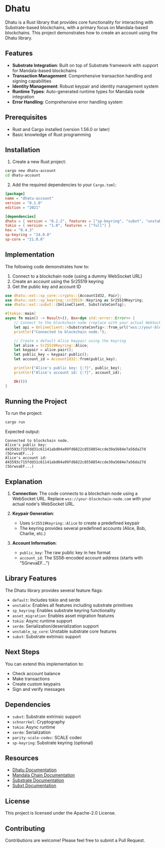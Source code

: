 # Dhatu

Dhatu is a Rust library that provides core functionality for interacting with Substrate-based blockchains, with a primary focus on Mandala-based blockchains. This project demonstrates how to create an account using the Dhatu library.

## Features

- **Substrate Integration**: Built on top of Substrate framework with support for Mandala-based blockchains
- **Transaction Management**: Comprehensive transaction handling and signing capabilities
- **Identity Management**: Robust keypair and identity management system
- **Runtime Types**: Auto-generated runtime types for Mandala node integration
- **Error Handling**: Comprehensive error handling system

## Prerequisites

- Rust and Cargo installed (version 1.56.0 or later)
- Basic knowledge of Rust programming

## Installation

1. Create a new Rust project:
```bash
cargo new dhatu-account
cd dhatu-account
```

2. Add the required dependencies to your `Cargo.toml`:
```toml
[package]
name = "dhatu-account"
version = "0.1.0"
edition = "2021"

[dependencies]
dhatu = { version = "0.2.2", features = ["sp-keyring", "subxt", "unstable_sp_core"] }
tokio = { version = "1.0", features = ["full"] }
hex = "0.4.3"
sp-keyring = "24.0.0"
sp-core = "21.0.0"
```

## Implementation

The following code demonstrates how to:
1. Connect to a blockchain node (using a dummy WebSocket URL)
2. Create an account using the Sr25519 keyring
3. Get the public key and account ID

```rust
use dhatu::ext::sp_core::crypto::{AccountId32, Pair};
use dhatu::ext::sp_keyring::sr25519::Keyring as Sr25519Keyring;
use dhatu::ext::subxt::{OnlineClient, SubstrateConfig};

#[tokio::main]
async fn main() -> Result<(), Box<dyn std::error::Error>> {
    // Connect to the blockchain node (replace with your actual WebSocket URL)
    let api = OnlineClient::<SubstrateConfig>::from_url("wss://your-blockchain-node.com").await?;
    println!("Connected to blockchain node.");

    // Create a default Alice keypair using the keyring
    let alice = Sr25519Keyring::Alice;
    let keypair = alice.pair();
    let public_key = keypair.public();
    let account_id = AccountId32::from(public_key);

    println!("Alice's public key: {:?}", public_key);
    println!("Alice's account id: {:?}", account_id);

    Ok(())
}
```

## Running the Project

To run the project:
```bash
cargo run
```

Expected output:
```
Connected to blockchain node.
Alice's public key: d43593c715fdd31c61141abd04a99fd6822c8558854ccde39a5684e7a56da27d (5GrwvaEF...)
Alice's account id: d43593c715fdd31c61141abd04a99fd6822c8558854ccde39a5684e7a56da27d (5GrwvaEF...)
```

## Explanation

1. **Connection**: The code connects to a blockchain node using a WebSocket URL. Replace `wss://your-blockchain-node.com` with your actual node's WebSocket URL.

2. **Keypair Generation**: 
   - Uses `Sr25519Keyring::Alice` to create a predefined keypair
   - The keyring provides several predefined accounts (Alice, Bob, Charlie, etc.)

3. **Account Information**:
   - `public_key`: The raw public key in hex format
   - `account_id`: The SS58-encoded account address (starts with "5GrwvaEF...")

## Library Features

The Dhatu library provides several feature flags:

- `default`: Includes tokio and serde
- `unstable`: Enables all features including substrate primitives
- `sp_keyring`: Enables substrate keyring functionality
- `asset_migration`: Enables asset migration features
- `tokio`: Async runtime support
- `serde`: Serialization/deserialization support
- `unstable_sp_core`: Unstable substrate core features
- `subxt`: Substrate extrinsic support

## Next Steps

You can extend this implementation to:
- Check account balance
- Make transactions
- Create custom keypairs
- Sign and verify messages

## Dependencies

- `subxt`: Substrate extrinsic support
- `schnorrkel`: Cryptography
- `tokio`: Async runtime
- `serde`: Serialization
- `parity-scale-codec`: SCALE codec
- `sp-keyring`: Substrate keyring (optional)

## Resources

- [Dhatu Documentation](https://docs.rs/dhatu/latest/dhatu/)
- [Mandala Chain Documentation](https://docs.mandalachain.io/)
- [Substrate Documentation](https://docs.substrate.io/)
- [Subxt Documentation](https://docs.rs/subxt/latest/subxt/)

## License

This project is licensed under the Apache-2.0 License.

## Contributing

Contributions are welcome! Please feel free to submit a Pull Request. 
